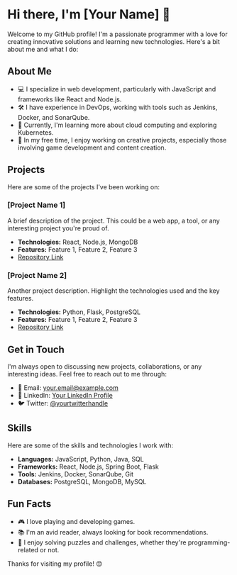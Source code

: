 # Hi there, I'm [Your Name] 👋

Welcome to my GitHub profile! I'm a passionate programmer with a love for creating innovative solutions and learning new technologies. Here's a bit about me and what I do:

## About Me

- 💻 I specialize in web development, particularly with JavaScript and frameworks like React and Node.js.
- 🛠 I have experience in DevOps, working with tools such as Jenkins, Docker, and SonarQube.
- 🌱 Currently, I'm learning more about cloud computing and exploring Kubernetes.
- 🎨 In my free time, I enjoy working on creative projects, especially those involving game development and content creation.

## Projects

Here are some of the projects I've been working on:

### [Project Name 1]
A brief description of the project. This could be a web app, a tool, or any interesting project you're proud of.
- **Technologies:** React, Node.js, MongoDB
- **Features:** Feature 1, Feature 2, Feature 3
- [Repository Link](https://github.com/yourusername/project1)

### [Project Name 2]
Another project description. Highlight the technologies used and the key features.
- **Technologies:** Python, Flask, PostgreSQL
- **Features:** Feature 1, Feature 2, Feature 3
- [Repository Link](https://github.com/yourusername/project2)

## Get in Touch

I'm always open to discussing new projects, collaborations, or any interesting ideas. Feel free to reach out to me through:

- 📧 Email: [your.email@example.com](mailto:your.email@example.com)
- 💼 LinkedIn: [Your LinkedIn Profile](https://www.linkedin.com/in/yourprofile)
- 🐦 Twitter: [@yourtwitterhandle](https://twitter.com/yourtwitterhandle)

## Skills

Here are some of the skills and technologies I work with:

- **Languages:** JavaScript, Python, Java, SQL
- **Frameworks:** React, Node.js, Spring Boot, Flask
- **Tools:** Jenkins, Docker, SonarQube, Git
- **Databases:** PostgreSQL, MongoDB, MySQL

## Fun Facts

- 🎮 I love playing and developing games.
- 📚 I'm an avid reader, always looking for book recommendations.
- 🧩 I enjoy solving puzzles and challenges, whether they're programming-related or not.

Thanks for visiting my profile! 😊
